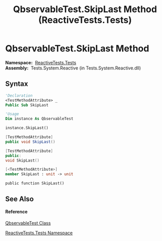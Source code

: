 ﻿---
title: QbservableTest.SkipLast Method  (ReactiveTests.Tests)
TOCTitle: SkipLast Method
ms:assetid: M:ReactiveTests.Tests.QbservableTest.SkipLast
ms:mtpsurl: https://msdn.microsoft.com/en-us/library/reactivetests.tests.qbservabletest.skiplast(v=VS.103)
ms:contentKeyID: 36619393
ms.date: 06/28/2011
mtps_version: v=VS.103
f1_keywords:
- ReactiveTests.Tests.QbservableTest.SkipLast
dev_langs:
- CSharp
- JScript
- VB
- FSharp
- c++
---

# QbservableTest.SkipLast Method

**Namespace:**  [ReactiveTests.Tests](hh289046\(v=vs.103\).md)  
**Assembly:**  Tests.System.Reactive (in Tests.System.Reactive.dll)

## Syntax

``` vb
'Declaration
<TestMethodAttribute> _
Public Sub SkipLast
```

``` vb
'Usage
Dim instance As QbservableTest

instance.SkipLast()
```

``` csharp
[TestMethodAttribute]
public void SkipLast()
```

``` c++
[TestMethodAttribute]
public:
void SkipLast()
```

``` fsharp
[<TestMethodAttribute>]
member SkipLast : unit -> unit 
```

``` jscript
public function SkipLast()
```

## See Also

#### Reference

[QbservableTest Class](hh315250\(v=vs.103\).md)

[ReactiveTests.Tests Namespace](hh289046\(v=vs.103\).md)

